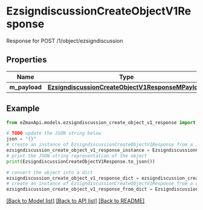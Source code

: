 # EzsigndiscussionCreateObjectV1Response

Response for POST /1/object/ezsigndiscussion

## Properties

Name | Type | Description | Notes
------------ | ------------- | ------------- | -------------
**m_payload** | [**EzsigndiscussionCreateObjectV1ResponseMPayload**](EzsigndiscussionCreateObjectV1ResponseMPayload.md) |  | 

## Example

```python
from eZmaxApi.models.ezsigndiscussion_create_object_v1_response import EzsigndiscussionCreateObjectV1Response

# TODO update the JSON string below
json = "{}"
# create an instance of EzsigndiscussionCreateObjectV1Response from a JSON string
ezsigndiscussion_create_object_v1_response_instance = EzsigndiscussionCreateObjectV1Response.from_json(json)
# print the JSON string representation of the object
print(EzsigndiscussionCreateObjectV1Response.to_json())

# convert the object into a dict
ezsigndiscussion_create_object_v1_response_dict = ezsigndiscussion_create_object_v1_response_instance.to_dict()
# create an instance of EzsigndiscussionCreateObjectV1Response from a dict
ezsigndiscussion_create_object_v1_response_from_dict = EzsigndiscussionCreateObjectV1Response.from_dict(ezsigndiscussion_create_object_v1_response_dict)
```
[[Back to Model list]](../README.md#documentation-for-models) [[Back to API list]](../README.md#documentation-for-api-endpoints) [[Back to README]](../README.md)


